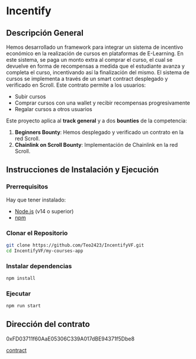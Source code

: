 # Incentify
## Descripción General
Hemos desarrollado un framework para integrar un sistema de incentivo económico en la realización de cursos en plataformas de E-Learning. En este sistema, se paga un monto extra al comprar el curso, el cual se devuelve en forma de recompensas a medida que el estudiante avanza y completa el curso, incentivando así la finalización del mismo. El sistema de cursos se implementa a través de un smart contract desplegado y verificado en Scroll. Este contrato permite a los usuarios:

- Subir cursos
- Comprar cursos con una wallet y recibir recompensas progresivamente
- Regalar cursos a otros usuarios



Este proyecto aplica al **track general** y a dos **bounties** de la competencia:
1. **Beginners Bounty**: Hemos desplegado y verificado un contrato en la red Scroll.
2. **Chainlink on Scroll Bounty**: Implementación de Chainlink en la red Scroll.

## Instrucciones de Instalación y Ejecución

### Prerrequisitos

Hay que tener instalado:
- [Node.js](https://nodejs.org/) (v14 o superior)
- [npm](https://www.npmjs.com/)

### Clonar el Repositorio

```bash
git clone https://github.com/Teo2423/IncentifyVF.git
cd IncentifyVF/my-courses-app
```

### Instalar dependencias

```bash
npm install
```

### Ejecutar

```bash
npm run start
```

## Dirección del contrato
0xFD03711f60AaE05306C339A017dBE94371f5Dbe8

[contract](https://sepolia.scrollscan.dev/address/0xFD03711f60AaE05306C339A017dBE94371f5Dbe8)
